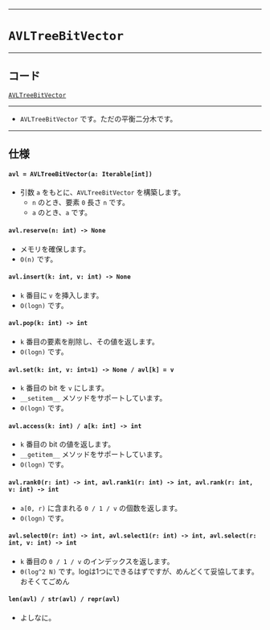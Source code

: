 ___

# `AVLTreeBitVector`

___

## コード
[`AVLTreeBitVector`](https://github.com/titanium-22/Library_py/tree/main/DataStructures/BitVector/AVLTreeBitVector.py)

___

- `AVLTreeBitVector` です。ただの平衡二分木です。

___

## 仕様

#### `avl = AVLTreeBitVector(a: Iterable[int])`
- 引数 `a` をもとに、`AVLTreeBitVector` を構築します。
  - `n` のとき、要素 `0` 長さ `n` です。
  - `a` のとき、`a` です。

#### `avl.reserve(n: int) -> None`
- メモリを確保します。
- `O(n)` です。

#### `avl.insert(k: int, v: int) -> None`
- `k` 番目に `v` を挿入します。
- `O(logn)` です。

#### `avl.pop(k: int) -> int`
- `k` 番目の要素を削除し、その値を返します。
- `O(logn)` です。

#### `avl.set(k: int, v: int=1) -> None / avl[k] = v`
- `k` 番目の bit を `v` にします。
- `__setitem__` メソッドをサポートしています。
- `O(logn)` です。

#### `avl.access(k: int) / a[k: int] -> int`
- `k` 番目の bit の値を返します。
- `__getitem__` メソッドをサポートしています。
- `O(logn)` です。

#### `avl.rank0(r: int) -> int, avl.rank1(r: int) -> int, avl.rank(r: int, v: int) -> int`
- `a[0, r)` に含まれる `0 / 1 / v` の個数を返します。
- `O(logn)` です。

#### `avl.select0(r: int) -> int, avl.select1(r: int) -> int, avl.select(r: int, v: int) -> int`
- `k` 番目の `0 / 1 / v` のインデックスを返します。
- `Θ(log^2 N)` です。logは1つにできるはずですが、めんどくて妥協してます。おそくてごめん

#### `len(avl) / str(avl) / repr(avl)`
- よしなに。
